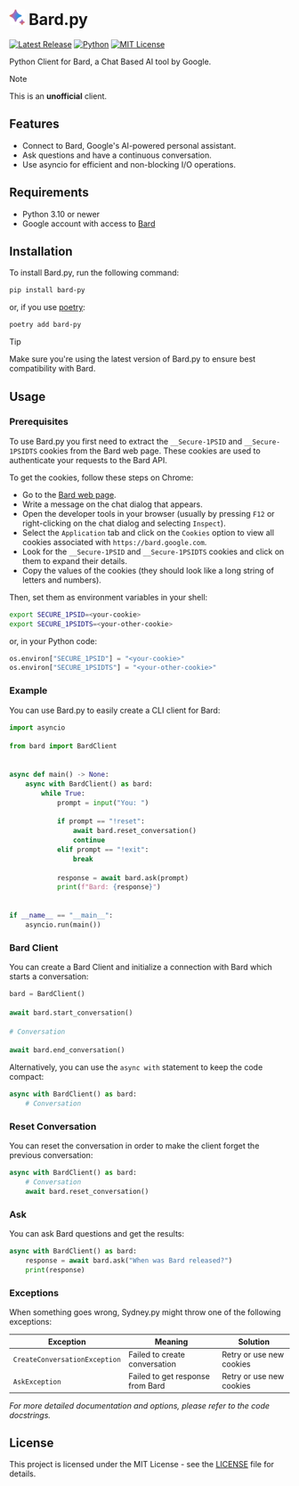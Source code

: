 # <img src="https://raw.githubusercontent.com/vsakkas/bard.py/master/images/logo.svg?token=GHSAT0AAAAAAB7MEK465TODCKRPHN3YQY54ZKGUN4Q" width="28px" /> Bard.py

[![Latest Release](https://img.shields.io/github/v/release/vsakkas/bard.py.svg)](https://github.com/vsakkas/bard.py/releases/tag/v0.2.1)
[![Python](https://img.shields.io/badge/python-3.10+-blue.svg)](https://www.python.org/downloads/)
[![MIT License](https://img.shields.io/badge/license-MIT-blue)](https://github.com/vsakkas/bard.py/blob/master/LICENSE)

Python Client for Bard, a Chat Based AI tool by Google.

> [!NOTE]
> This is an **unofficial** client.

## Features

- Connect to Bard, Google's AI-powered personal assistant.
- Ask questions and have a continuous conversation.
- Use asyncio for efficient and non-blocking I/O operations.

## Requirements

- Python 3.10 or newer
- Google account with access to [Bard](https://bard.google.com/)

## Installation

To install Bard.py, run the following command:

```bash
pip install bard-py
```

or, if you use [poetry](https://python-poetry.org/):

```bash
poetry add bard-py
```

> [!TIP]
> Make sure you're using the latest version of Bard.py to ensure best compatibility with Bard.

## Usage

### Prerequisites

To use Bard.py you first need to extract the `__Secure-1PSID` and `__Secure-1PSIDTS` cookies from the Bard web page. These cookies are used to authenticate your requests to the Bard API.

To get the cookies, follow these steps on Chrome:
- Go to the [Bard web page](https://bard.google.com/).
- Write a message on the chat dialog that appears.
- Open the developer tools in your browser (usually by pressing `F12` or right-clicking on the chat dialog and selecting `Inspect`).
- Select the `Application` tab and click on the `Cookies` option to view all cookies associated with `https://bard.google.com`.
- Look for the `__Secure-1PSID` and `__Secure-1PSIDTS` cookies and click on them to expand their details.
- Copy the values of the cookies (they should look like a long string of letters and numbers).

Then, set them as environment variables in your shell:

```bash
export SECURE_1PSID=<your-cookie>
export SECURE_1PSIDTS=<your-other-cookie>
```

or, in your Python code:

```python
os.environ["SECURE_1PSID"] = "<your-cookie>"
os.environ["SECURE_1PSIDTS"] = "<your-other-cookie>"
```

### Example

You can use Bard.py to easily create a CLI client for Bard:

```python
import asyncio

from bard import BardClient


async def main() -> None:
    async with BardClient() as bard:
        while True:
            prompt = input("You: ")

            if prompt == "!reset":
                await bard.reset_conversation()
                continue
            elif prompt == "!exit":
                break

            response = await bard.ask(prompt)
            print(f"Bard: {response}")


if __name__ == "__main__":
    asyncio.run(main())
```

### Bard Client

You can create a Bard Client and initialize a connection with Bard which starts a conversation:

```python
bard = BardClient()

await bard.start_conversation()

# Conversation

await bard.end_conversation()
```

Alternatively, you can use the `async with` statement to keep the code compact:

```python
async with BardClient() as bard:
    # Conversation
```

### Reset Conversation

You can reset the conversation in order to make the client forget the previous conversation:

```python
async with BardClient() as bard:
    # Conversation
    await bard.reset_conversation()
```

### Ask

You can ask Bard questions and get the results:

```python
async with BardClient() as bard:
    response = await bard.ask("When was Bard released?")
    print(response)
```

### Exceptions

When something goes wrong, Sydney.py might throw one of the following exceptions:

| Exception                     | Meaning                                   | Solution                 |
|-------------------------------|-------------------------------------------|--------------------------|
| `CreateConversationException` | Failed to create conversation             | Retry or use new cookies |
| `AskException`                | Failed to get response from Bard          | Retry or use new cookies |

*For more detailed documentation and options, please refer to the code docstrings.*

## License

This project is licensed under the MIT License - see the [LICENSE](https://github.com/vsakkas/bard.py/blob/master/LICENSE) file for details.
